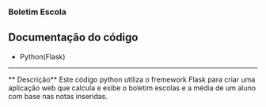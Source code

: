### Boletim Escola
 ## Documentação do código
 * Python(Flask)
---
** Descrição**
Este código python utiliza o fremework Flask para criar uma aplicação web que calcula e exibe o boletim escolas e a média de um aluno com base nas notas inseridas. 

